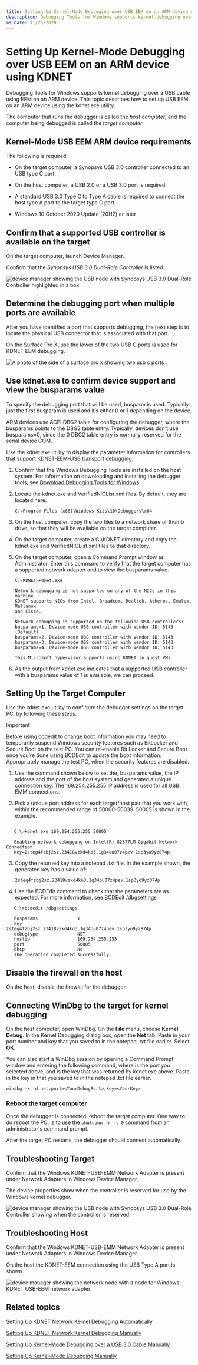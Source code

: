 ```yaml
---
title: Setting Up Kernel-Mode Debugging over USB EEM on an ARM device using KDNET
description: Debugging Tools for Windows supports kernel debugging over a USB cable using EEM on an ARM device. This topic describes how to set up USB EEM on an ARM device using the kdnet.exe utility.
ms.date: 11/23/2020
---
```


# Setting Up Kernel-Mode Debugging over USB EEM on an ARM device using KDNET

Debugging Tools for Windows supports kernel debugging over a USB cable using EEM on an ARM device. This topic describes how to set up USB EEM on an ARM device using the kdnet.exe utility.

The computer that runs the debugger is called the *host computer*, and the computer being debugged is called the *target computer*.

## Kernel-Mode USB EEM ARM device requirements

The following is required:

- On the target computer, a Synopsys USB 3.0 controller connected to an USB type C port.

- On the host computer, a USB 2.0 or a USB 3.0 port is required.

- A standard USB 3.0 Type C to Type A cable is required to connect the host type A port to the target type C port.

- Windows 10 October 2020 Update (20H2) or later

## Confirm that a supported USB controller is available on the target

On the target computer, launch Device Manager.

Confirm that the *Synopsys USB 3.0 Dual-Role Controller* is listed.

![device manager showing the USB node with Synopsys USB 3.0 Dual-Role Controller highlighted in a box.](images/kdnet-usb-eem-device-manager-target.png)

## Determine the debugging port when multiple ports are available

After you have identified a port that supports debugging, the next step is to locate the physical USB connector that is associated with that port.

On the Surface Pro X, use the lower of the two USB C ports is used for KDNET EEM debugging.

![A photo of the side of a surface pro x showing two usb c ports .](images/kdnet-usb-eem-surface-pro-x-usb-ports.png)

## Use kdnet.exe to confirm device support and view the busparams value

To specify the debugging port that will be used, busparm is used. Typically just the first busparam is used and it’s either 0 or 1 depending on the device.

ARM devices use ACPI DBG2 table for configuring the debugger, where the busparams points to the DBG2 table entry. Typically, devices don't use busparams=0, since the 0 DBG2 table entry is normally reserved for the serial device COM.

Use the kdnet.exe utility to display the parameter information for controllers that support KDNET-EEM-USB transport debugging.

1. Confirm that the Windows Debugging Tools are installed on the host system. For information on downloading and installing the debugger tools, see [Download Debugging Tools for Windows](debugger-download-tools.md).

2. Locate the kdnet.exe and VerifiedNICList.xml files. By default, they are located here.

   `C:\Program Files (x86)\Windows Kits\10\Debuggers\x64`

3. On the host computer, copy the two files to a network share or thumb drive, so that they will be available on the target computer.

4. On the target computer, create a C:\KDNET directory and copy the kdnet.exe and VerifiedNICList.xml files to that directory.

5. On the target computer, open a Command Prompt window as Administrator. Enter this command to verify that the target computer has a supported network adapter and to view the busparams value.

   ```console
   C:\KDNET>kdnet.exe

   Network debugging is not supported on any of the NICs in this machine.
   KDNET supports NICs from Intel, Broadcom, Realtek, Atheros, Emulex, Mellanox
   and Cisco.

   Network debugging is supported on the following USB controllers:
   busparams=1, Device-mode USB controller with Vendor ID: 5143 (Default)
   busparams=2, Device-mode USB controller with Vendor ID: 5143
   busparams=3, Device-mode USB controller with Vendor ID: 5143
   busparams=4, Device-mode USB controller with Vendor ID: 5143

   This Microsoft hypervisor supports using KDNET in guest VMs.
   ```

6. As the output from kdnet.exe indicates that a supported USB controller with a busparams value of 1 is available, we can proceed.

## Setting Up the Target Computer

Use the kdnet.exe utility to configure the debugger settings on the target PC, by following these steps.

> [!IMPORTANT]
> Before using bcdedit to change boot information you may need to temporarily suspend Windows security features such as BitLocker and Secure Boot on the test PC.
> You can re-enable Bit Locker and Secure Boot once you’re done using BCDEdit to update the boot information.
> Appropriately manage the test PC, when the security features are disabled.  

1. Use the command shown below to set the, busparams value, the IP address and the port of the host system and generated a unique connection key. The 169.254.255.255 IP address is used for all USB EMM connections.

2. Pick a unique port address for each target/host pair that you work with, within the recommended range of 50000-50039. 50005 is shown in the example.

```console

   C:\>kdnet.exe 169.254.255.255 50005

   Enabling network debugging on Intel(R) 82577LM Gigabit Network Connection.
   Key=2steg4fzbj2sz.23418vzkd4ko3.1g34ou07z4pev.1sp3yo9yz874p
```

3. Copy the returned key into a notepad .txt file. In the example shown, the generated key has a value of:

   `2steg4fzbj2sz.23418vzkd4ko3.1g34ou07z4pev.1sp3yo9yz874p`

4. Use the BCDEdit command to check that the parameters are as expected. For more information, see [BCDEdit /dbgsettings](../devtest/bcdedit--dbgsettings.md)

```console
   C:\>bcdedit /dbgsettings

   busparams               1
   key                     2steg4fzbj2sz.23418vzkd4ko3.1g34ou07z4pev.1sp3yo9yz874p
   debugtype               NET
   hostip                  169.254.255.255
   port                    50005
   dhcp                    No
   The operation completed successfully.
 ```

## Disable the firewall on the host

On the host, disable the firewall for the debugger.

## Connecting WinDbg to the target for kernel debugging

On the host computer, open WinDbg. On the **File** menu, choose **Kernel Debug**. In the Kernel Debugging dialog box, open the **Net** tab. Paste in your port number and key that you saved to in the notepad .txt file earlier. Select **OK**.

You can also start a WinDbg session by opening a Command Prompt window and entering the following command, where is the port you selected above, and is the key that was returned by kdnet.exe above. Paste in the key in that you saved to in the notepad .txt file earlier.

   `windbg -k -d net:port=<YourDebugPort>,key=<YourKey>`

### Reboot the target computer

Once the debugger is connected, reboot the target computer. One way to do reboot the PC, is to use the `shutdown -r -t 0` command from an administrator's command prompt.

After the target PC restarts, the debugger should connect automatically.

## Troubleshooting Target

Confirm that the Windows KDNET-USB-EMM Network Adapter is present under Network Adapters in Windows Device Manager.

The device properties show when the controller is reserved for use by the Windows kernel debugger.

![device manager showing the USB node with Synopsys USB 3.0 Dual-Role Controller showing when the controller is reserved.](images/kdnet-usb-eem-device-manager-properties-active-target.png)

## Troubleshooting Host

Confirm that the Windows KDNET-USB-EMM Network Adapter is present under Network Adapters in Windows Device Manager.

On the host the KDNET-EEM connection using the USB Type A port is shown.

![device manager showing the network node with a node for Windows KDNET USB-EEM network adapter.](images/kdnet-usb-eem-device-manager-host-adapter.png)

## Related topics

[Setting Up KDNET Network Kernel Debugging Automatically](setting-up-a-network-debugging-connection-automatically.md)

[Setting Up KDNET Network Kernel Debugging Manually](setting-up-a-network-debugging-connection.md)

[Setting Up Kernel-Mode Debugging over a USB 3.0 Cable Manually](setting-up-a-usb-3-0-debug-cable-connection.md)

[Setting Up Kernel-Mode Debugging Manually](setting-up-kernel-mode-debugging-in-windbg--cdb--or-ntsd.md)
